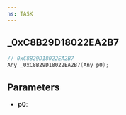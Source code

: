 ```yaml
---
ns: TASK
---
```

## _0xC8B29D18022EA2B7

```c
// 0xC8B29D18022EA2B7
Any _0xC8B29D18022EA2B7(Any p0);
```

## Parameters
* **p0**:
